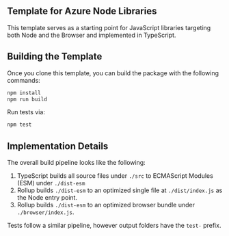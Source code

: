 ## Template for Azure Node Libraries

This template serves as a starting point for JavaScript libraries targeting both Node and the Browser and implemented in TypeScript.

## Building the Template

Once you clone this template, you can build the package with the following commands:

```sh
npm install
npm run build
```

Run tests via:

```sh
npm test
```

## Implementation Details

The overall build pipeline looks like the following:

1. TypeScript builds all source files under `./src` to ECMAScript Modules (ESM) under `./dist-esm`
2. Rollup builds `./dist-esm` to an optimized single file at `./dist/index.js` as the Node entry point.
3. Rollup builds `./dist-esm` to an optimized browser bundle under `./browser/index.js`.

Tests follow a similar pipeline, however output folders have the `test-` prefix.
